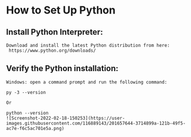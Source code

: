 # How to Set Up Python 

## Install Python Interpreter:
```
Download and install the latest Python distribution from here: 
 https://www.python.org/downloads/
 ```
 
 ## Verify the Python installation:
 ```
Windows: open a command prompt and run the following command:

py -3 --version

Or

python --version
![Screenshot-2022-02-18-150253](https://user-images.githubusercontent.com/116889143/201657644-3714899a-121b-49f5-ac7e-f6c5ac701e5a.png)


 ``` 
 
 
